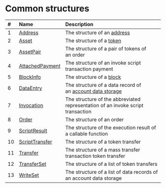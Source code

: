 # Common structures

|   #   | Name | Description |
| :--- | :--- | :--- |
| 1 | [Address](/ride/structures/common-structures/address.md) | The structure of an [address](/blockchain/address.md) |
| 2 | [Asset](/ride/structures/common-structures/asset.md) | The structure of a [token](/blockchain/token.md) |
| 3 | [AssetPair](/ride/structures/common-structures/asset-pair.md) | The structure of a pair of tokens of an order |
| 4 | [AttachedPayment](/ride/structures/common-structures/attached-payment.md) | The structure of an invoke script transaction payment |
| 5 | [BlockInfo](/ride/structures/common-structures/block-info.md) | The structure of a [block](/blockchain/block.md) |
| 6 | [DataEntry](/ride/structures/common-structures/data-entry.md) | The structure of a data record of an [account data storage](/blockchain/account-data-storage.md) |
| 7 | [Invocation](/ride/structures/common-structures/invocation.md) | The structure of the abbreviated representation of an invoke script transaction |
| 8 | [Order](/ride/structures/common-structures/order.md) | The structure of an order |
| 9 | [ScriptResult](/ride/structures/common-structures/script-result.md) | The structure of the execution result of a callable function |
| 10 | [ScriptTransfer](/ride/structures/common-structures/script-transfer.md) | The structure of a token transfer |
| 11 | [Transfer](/ride/structures/common-structures/transfer.md) | The structure of a mass transfer transaction token transfer |
| 12 | [TransferSet](/ride/structures/common-structures/transfer-set.md) | The structure of a list of token transfers |
| 13 | [WriteSet](/ride/structures/common-structures/write-set.md) | The structure of a list of data records of an account data storage |
